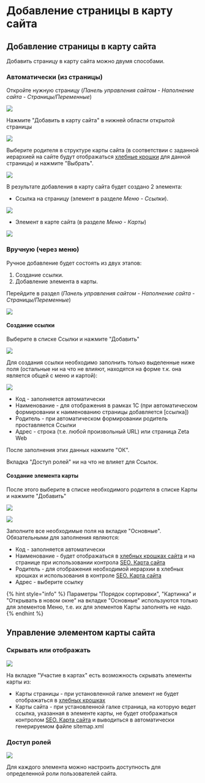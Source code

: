 # Добавление страницы в карту сайта

## Добавление страницы в карту сайта

Добавить страницу в карту сайта можно двумя способами.

### Автоматически \(из страницы\)

Откройте нужную страницу \(_Панель управления сайтом - Наполнение сайта - Страницы/Переменные_\)

![](../../.gitbook/assets/image%20%28160%29.png)

Нажмите "Добавить в карту сайта" в нижней области открытой страницы

![](../../.gitbook/assets/image%20%2841%29.png)

Выберите родителя в структуре карты сайта \(в соответствии с заданной иерархией на сайте будут отображаться [хлебные крошки](khlebnye-kroshki-breadcrumbs.md) для данной страницы\) и нажмите "Выбрать".

![](../../.gitbook/assets/image%20%288%29.png)

В результате добавления в карту сайта будет создано 2 элемента:

* Ссылка на страницу \(элемент в разделе _Меню - Ссылки_\).

![](../../.gitbook/assets/image%20%28264%29.png)

* Элемент в карте сайта \(в разделе _Меню - Карты_\)

![](../../.gitbook/assets/image%20%2882%29.png)

### Вручную \(через меню\)

Ручное добавление будет состоять из двух этапов:

1. Создание ссылки.
2. Добавление элемента в карты.

Перейдите в раздел \(_Панель управления сайтом - Наполнение сайта - Страницы/Переменные_\)

![](../../.gitbook/assets/image%20%28175%29.png)

#### Создание ссылки

Выберите в списке Ссылки и нажмите "Добавить"

![](../../.gitbook/assets/image%20%28194%29.png)

Для создания ссылки необходимо заполнить только выделенные ниже поля \(остальные ни на что не влияют, находятся на форме т.к. она является общей с меню и картой\):

![](../../.gitbook/assets/image%20%28118%29.png)

* Код - заполняется автоматически
* Наименование - для отображения в рамках 1С \(при автоматическом формировании к наименованию страницы добавляется \[ссылка\]\)
* Родитель - при автоматическом формировании родитель проставляется Ссылки
* Адрес - строка \(т.е. любой произвольный URL\) или страница Zeta Web

После заполнения этих данных нажмите "ОК".

Вкладка "Доступ ролей" ни на что не влияет для Ссылок.

#### Создание элемента карты

После этого выберите в списке необходимого родителя в списке Карты и нажмите "Добавить"

![](../../.gitbook/assets/image%20%28194%29.png)

![](../../.gitbook/assets/image%20%2894%29.png)

Заполните все необходимые поля на вкладке "Основные". Обязательными для заполнения являются:

* Код - заполняется автоматически
* Наименование - будет отображаться в [хлебных крошках сайта](khlebnye-kroshki-breadcrumbs.md) и на странице при использовании контрола [SEO. Карта сайта](../../tekhnicheskaya-dokumentaciya/opisanie-kontrolov/5.-seo/seo.-karta-saita.md)
* Родитель - для отображения необходимой иерархии в хлебных крошках и использования в контроле [SEO. Карта сайта](../../tekhnicheskaya-dokumentaciya/opisanie-kontrolov/5.-seo/seo.-karta-saita.md)
* Адрес - выберите ссылку

{% hint style="info" %}
Параметры "Порядок сортировки", "Картинка" и "Открывать в новом окне" на вкладке "Основные" используются только для элементов Меню, т.е. их для элементов Карты заполнять не надо.
{% endhint %}

## Управление элементом карты сайта

### Скрывать или отображать

![](../../.gitbook/assets/image%20%28235%29.png)

На вкладке "Участие в картах" есть возможность скрывать элементы карты из:

* Карты страницы - при установленной галке элемент не будет отображаться в [хлебных крошках](khlebnye-kroshki-breadcrumbs.md)
* Карты сайта - при установленной галке страница, на которую ведет ссылка, указанная в элементе карты, не будет отображаться контролом [SEO. Карта сайта](../../tekhnicheskaya-dokumentaciya/opisanie-kontrolov/5.-seo/seo.-karta-saita.md) и выводиться в автоматически генерируемом файле sitemap.xml

### Доступ ролей

![](../../.gitbook/assets/image%20%28270%29.png)

Для каждого элемента можно настроить доступность для определенной роли пользователей сайта.


